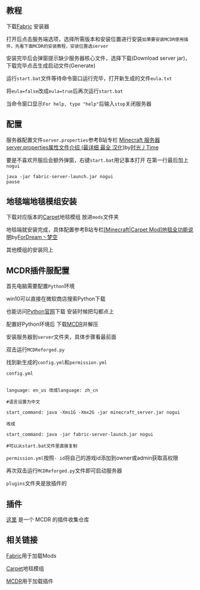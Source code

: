 ## 教程
下载[Fabric](https://fabricmc.net/use/) 安装器

打开后点击服务端选项，选择所需版本和安装位置进行安装``如果要安装MCDR使用插件，先看下面MCDR的安装教程，安装位置选server``

安装完毕后会弹窗提示缺少服务器核心文件，选择下载(Download server jar)，下载完毕点击生成启动文件(Generate)

运行``start.bat``文件等待命令窗口运行完毕，打开新生成的文件``eula.txt``

将``eula=false``改成``eula=true``后再次运行``start.bat``

当命令窗口显示``For help, type "help"``后输入``stop``关闭服务器
## 配置
服务器配置文件``server.properties``参考B站专栏
[Minecraft 服务器server.properties属性文件介绍 (最详细 最全 汉化)](https://www.bilibili.com/read/cv7149916)by[时光丿Time](https://space.bilibili.com/169563643)

要是不喜欢开服后会额外弹窗，右键``start.bat``用记事本打开
在第一行最后加上 ``nogui``
```
java -jar fabric-server-launch.jar nogui
pause
```
## 地毯端地毯模组安装
下载对应版本的[Carpet](https://www.curseforge.com/minecraft/mc-mods/carpet/files)地毯模组
放进``mods``文件夹

地毯端就安装完成，具体配置参考B站专栏[[Minecraft|Carpet Mod]地毯全功能说明](https://www.bilibili.com/read/cv8371451)by[ForDream丶梦空](https://space.bilibili.com/412669242)

其他模组的安装同上
## MCDR插件服配置
首先电脑需要配置``Python``环境

win10可以直接在微软商店搜索Python下载

也能访问[Python官网](https://www.python.org/)下载 安装时候把勾都点上

配置好Python环境后
下载[MCDR](https://github.com/Fallen-Breath/MCDReforged/releases/tag/v1.2.2)并解压

安装服务器到``server``文件夹，具体步骤看最前面

双击运行``MCDReforged.py``

找到新生成的``config.yml``和``permission.yml``

``config.yml``
```

language: en_us 改成language: zh_cn 

#语言设置为中文

start_command: java -Xms1G -Xmx2G -jar minecraft_server.jar nogui

改成

start_command: java -jar fabric-server-launch.jar nogui

#可以从start.bat文件里直接复制

```

``permission.yml``按照``- id``将自己的游戏id添加到owner或admin获取高权限

再次双击运行``MCDReforged.py``文件即可启动服务器

``plugins``文件夹是放插件的

## 插件
[这里](https://github.com/MCDReforged/PluginCatalogue) 是一个 MCDR 的插件收集仓库

## 相关链接
[Fabric](https://fabricmc.net/use/)用于加载Mods 

[Carpet](https://www.curseforge.com/minecraft/mc-mods/carpet/files)地毯模组 

[MCDR](https://github.com/Fallen-Breath/MCDReforged/releases/tag/v1.2.2)用于加载插件 
